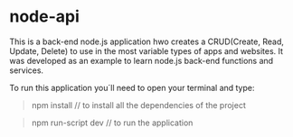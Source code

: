 # node-api
This is a back-end node.js application hwo creates a CRUD(Create, Read, Update, Delete) to use in the most variable types of apps and websites. 
It was developed as an example to learn node.js back-end functions and services.

To run this application you´ll need to open your terminal and type:

>npm install                // to install all the dependencies of the project

>npm run-script dev        // to run the application
